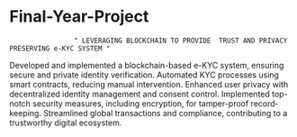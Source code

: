 # Final-Year-Project

                    " LEVERAGING BLOCKCHAIN TO PROVIDE  TRUST AND PRIVACY PRESERVING e-KYC SYSTEM "

             
Developed and implemented a blockchain-based e-KYC system, ensuring secure and private identity verification. Automated KYC processes using smart contracts, reducing manual intervention. Enhanced user privacy with decentralized identity management and consent control. Implemented top-notch security measures, including encryption, for tamper-proof record-keeping. Streamlined global transactions and compliance, contributing to a trustworthy digital ecosystem.
